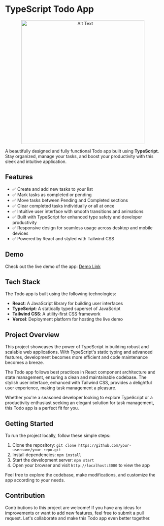 # TypeScript Todo App

<!-- ![Alt Text](https://drive.google.com/uc?export=view&id=1XbApoEHM3sruXUhi8KotWXG93xjn7BaM) -->
<div align="center">
  <img src="https://drive.google.com/uc?export=view&id=1XbApoEHM3sruXUhi8KotWXG93xjn7BaM" alt="Alt Text" width="400px">
</div>


A beautifully designed and fully functional Todo app built using **TypeScript**. Stay organized, manage your tasks, and boost your productivity with this sleek and intuitive application.

## Features

- ✅ Create and add new tasks to your list
- ✅ Mark tasks as completed or pending
- ✅ Move tasks between Pending and Completed sections
- ✅ Clear completed tasks individually or all at once
- ✅ Intuitive user interface with smooth transitions and animations
- ✅ Built with TypeScript for enhanced type safety and developer productivity
- ✅ Responsive design for seamless usage across desktop and mobile devices
- ✅ Powered by React and styled with Tailwind CSS

## Demo

Check out the live demo of the app: [Demo Link](https://task2-blush.vercel.app/)

## Tech Stack

The Todo app is built using the following technologies:

- **React**: A JavaScript library for building user interfaces
- **TypeScript**: A statically typed superset of JavaScript
- **Tailwind CSS**: A utility-first CSS framework
- **Vercel**: Deployment platform for hosting the live demo

## Project Overview

This project showcases the power of TypeScript in building robust and scalable web applications. With TypeScript's static typing and advanced features, development becomes more efficient and code maintenance becomes a breeze.

The Todo app follows best practices in React component architecture and state management, ensuring a clean and maintainable codebase. The stylish user interface, enhanced with Tailwind CSS, provides a delightful user experience, making task management a pleasure.

Whether you're a seasoned developer looking to explore TypeScript or a productivity enthusiast seeking an elegant solution for task management, this Todo app is a perfect fit for you.

## Getting Started

To run the project locally, follow these simple steps:

1. Clone the repository: `git clone https://github.com/your-username/your-repo.git`
2. Install dependencies: `npm install`
3. Start the development server: `npm start`
4. Open your browser and visit `http://localhost:3000` to view the app

Feel free to explore the codebase, make modifications, and customize the app according to your needs.

## Contribution

Contributions to this project are welcome! If you have any ideas for improvements or want to add new features, feel free to submit a pull request. Let's collaborate and make this Todo app even better together.
